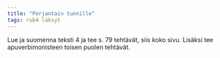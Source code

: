 ```yaml
---
title: "Perjantain tunnille"
tags: rub4 läksyt
---
```


Lue ja suomenna teksti 4 ja tee s. 79 tehtävät, siis koko sivu. Lisäksi tee apuverbimonisteen toisen puolen tehtävät.

